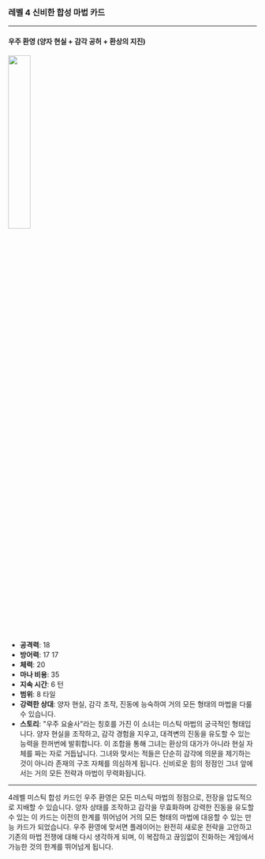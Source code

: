 ### 레벨 4 신비한 합성 마법 카드

---

#### 우주 환영 (양자 현실 + 감각 공허 + 환상의 지진)
  <img src="./Harbinger of the Cosmos.png" width="30%"></img>

- **공격력**: 18
- **방어력**: 17 17
- **체력**: 20
- **마나 비용**: 35
- **지속 시간**: 6 턴
- **범위**: 8 타일
- **강력한 상대**: 양자 현실, 감각 조작, 진동에 능숙하여 거의 모든 형태의 마법을 다룰 수 있습니다.
- **스토리**: "우주 요술사"라는 칭호를 가진 이 소녀는 미스틱 마법의 궁극적인 형태입니다. 양자 현실을 조작하고, 감각 경험을 지우고, 대격변의 진동을 유도할 수 있는 능력을 한꺼번에 발휘합니다. 이 조합을 통해 그녀는 환상의 대가가 아니라 현실 자체를 짜는 자로 거듭납니다. 그녀와 맞서는 적들은 단순히 감각에 의문을 제기하는 것이 아니라 존재의 구조 자체를 의심하게 됩니다. 신비로운 힘의 정점인 그녀 앞에서는 거의 모든 전략과 마법이 무력화됩니다.

---

4레벨 미스틱 합성 카드인 우주 환영은 모든 미스틱 마법의 정점으로, 전장을 압도적으로 지배할 수 있습니다. 양자 상태를 조작하고 감각을 무효화하며 강력한 진동을 유도할 수 있는 이 카드는 이전의 한계를 뛰어넘어 거의 모든 형태의 마법에 대응할 수 있는 만능 카드가 되었습니다. 우주 환영에 맞서면 플레이어는 완전히 새로운 전략을 고안하고 기존의 마법 전쟁에 대해 다시 생각하게 되며, 이 복잡하고 끊임없이 진화하는 게임에서 가능한 것의 한계를 뛰어넘게 됩니다.